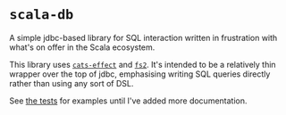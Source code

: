# `scala-db`

A simple jdbc-based library for SQL interaction written in frustration with what's on offer in the Scala ecosystem.

This library uses [`cats-effect`](https://github.com/typelevel/cats-effect/) and [`fs2`](https://github.com/typelevel/fs2/).
It's intended to be a relatively thin wrapper over the top of jdbc, emphasising writing SQL queries directly rather than
using any sort of DSL.

See [the tests](core/src/test/scala/au/id/tmm/db/DatabaseTest.scala) for examples until I've added more documentation.
